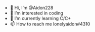 - 👋 Hi, I’m @Aidon228
- 👀 I’m interested in coding
- 🌱 I’m currently learning C/C+
- 📫 How to reach me lonelyaidon#4310

<!---
You can call me Aidon. I am currently trying my best to learn coding. 
--->
